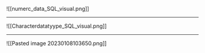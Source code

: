 ![[numerc_data_SQL_visual.png]]

----
![[Characterdatatyype_SQL_visual.png]]

---
![[Pasted image 20230108103650.png]]